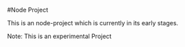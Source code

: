 #Node Project

This is an node-project which is currently in its early stages. 

Note: This is an experimental Project
